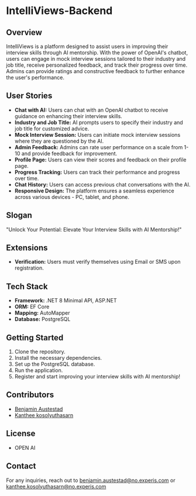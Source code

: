 # IntelliViews-Backend

## Overview
IntelliViews is a platform designed to assist users in improving their interview skills through AI mentorship. With the power of OpenAI's chatbot, users can engage in mock interview sessions tailored to their industry and job title, receive personalized feedback, and track their progress over time. Admins can provide ratings and constructive feedback to further enhance the user's performance.

## User Stories
- **Chat with AI:** Users can chat with an OpenAI chatbot to receive guidance on enhancing their interview skills.
- **Industry and Job Title:** AI prompts users to specify their industry and job title for customized advice.
- **Mock Interview Session:** Users can initiate mock interview sessions where they are questioned by the AI.
- **Admin Feedback:** Admins can rate user performance on a scale from 1-10 and provide feedback for improvement.
- **Profile Page:** Users can view their scores and feedback on their profile page.
- **Progress Tracking:** Users can track their performance and progress over time.
- **Chat History:** Users can access previous chat conversations with the AI.
- **Responsive Design:** The platform ensures a seamless experience across various devices - PC, tablet, and phone.

## Slogan
"Unlock Your Potential: Elevate Your Interview Skills with AI Mentorship!"

## Extensions
- **Verification:** Users must verify themselves using Email or SMS upon registration.

## Tech Stack
- **Framework:** .NET 8 Minimal API, ASP.NET
- **ORM:** EF Core
- **Mapping:** AutoMapper
- **Database:** PostgreSQL

## Getting Started
1. Clone the repository.
2. Install the necessary dependencies.
3. Set up the PostgreSQL database.
4. Run the application.
5. Register and start improving your interview skills with AI mentorship!

## Contributors
- [Benjamin Austestad](https://github.com/Sabbasn)
- [Kanthee kosolyuthasarn](https://github.com/KantheeK)

## License
- OPEN AI
## Contact
For any inquiries, reach out to benjamin.austestad@no.experis.com or kanthee.kosolyuthasarn@no.experis.com
